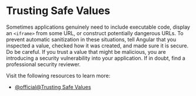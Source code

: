 # Trusting Safe Values

Sometimes applications genuinely need to include executable code, display an `<iframe>` from some URL, or construct potentially dangerous URLs. To prevent automatic sanitization in these situations, tell Angular that you inspected a value, checked how it was created, and made sure it is secure. Do be careful. If you trust a value that might be malicious, you are introducing a security vulnerability into your application. If in doubt, find a professional security reviewer.

Visit the following resources to learn more:

- [@official@Trusting Safe Values](https://angular.dev/best-practices/security#trusting-safe-values)
